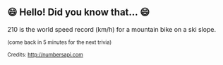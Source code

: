 ## :smile: Hello! Did you know that... :smile:
210 is the world speed record (km/h) for a mountain bike on a ski slope.

<sup>(come back in 5 minutes for the next trivia)</sup>


<sup>Credits: http://numbersapi.com</sup>
